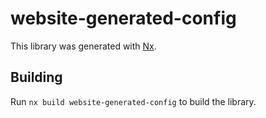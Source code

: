 # website-generated-config

This library was generated with [Nx](https://nx.dev).

## Building

Run `nx build website-generated-config` to build the library.
